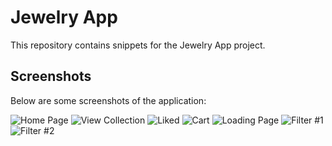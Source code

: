 # Jewelry App

This repository contains snippets for the Jewelry App project.

## Screenshots

Below are some screenshots of the application:

![Home Page](home_page.png)
![View Collection](view_collection.png)
![Liked](Liked.png)
![Cart](cart.png)
![Loading Page](loading_page.png)
![Filter #1](filter%231.png)
![Filter #2](filter%232.png)



